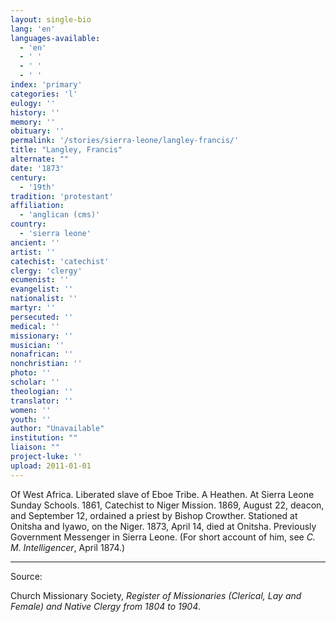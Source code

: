 ```yaml
---
layout: single-bio
lang: 'en'
languages-available:
  - 'en'
  - ' '
  - ' '
  - ' '
index: 'primary'
categories: 'l'
eulogy: ''
history: ''
memory: ''
obituary: ''
permalink: '/stories/sierra-leone/langley-francis/'
title: "Langley, Francis"
alternate: ""
date: '1873'
century:
  - '19th'
tradition: 'protestant'
affiliation:
  - 'anglican (cms)'
country:
  - 'sierra leone'
ancient: ''
artist: ''
catechist: 'catechist'
clergy: 'clergy'
ecumenist: ''
evangelist: ''
nationalist: ''
martyr: ''
persecuted: ''
medical: ''
missionary: ''
musician: ''
nonafrican: ''
nonchristian: ''
photo: ''
scholar: ''
theologian: ''
translator: ''
women: ''
youth: ''
author: "Unavailable"
institution: ""
liaison: ""
project-luke: ''
upload: 2011-01-01
---
```




Of West Africa.  Liberated slave of Eboe Tribe.  A Heathen.  At Sierra Leone Sunday Schools.  1861, Catechist to Niger Mission.  1869, August 22, deacon, and September 12, ordained a priest by Bishop Crowther.  Stationed at Onitsha and Iyawo, on the Niger.  1873, April 14, died at Onitsha.  Previously Government Messenger in Sierra Leone.  (For short account of him, see *C. M. Intelligencer*, April 1874.)



---

Source:

Church Missionary Society, *Register of Missionaries (Clerical, Lay and Female) and Native Clergy from 1804 to 1904*.
